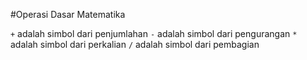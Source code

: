 #Operasi Dasar Matematika 

`+` adalah simbol dari penjumlahan
`-` adalah simbol dari pengurangan
`*` adalah simbol dari perkalian
`/` adalah simbol dari pembagian

